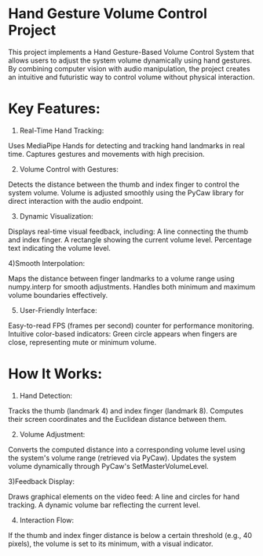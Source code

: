 # Hand Gesture Volume Control Project

This project implements a Hand Gesture-Based Volume Control System that allows users to adjust the system volume dynamically using hand gestures. By combining computer vision with audio manipulation, the project creates an intuitive and futuristic way to control volume without physical interaction.

# Key Features:

1) Real-Time Hand Tracking:

Uses MediaPipe Hands for detecting and tracking hand landmarks in real time.
Captures gestures and movements with high precision.

2) Volume Control with Gestures:

Detects the distance between the thumb and index finger to control the system volume.
Volume is adjusted smoothly using the PyCaw library for direct interaction with the audio endpoint.

3) Dynamic Visualization:

Displays real-time visual feedback, including:
A line connecting the thumb and index finger.
A rectangle showing the current volume level.
Percentage text indicating the volume level.

4)Smooth Interpolation:

Maps the distance between finger landmarks to a volume range using numpy.interp for smooth adjustments.
Handles both minimum and maximum volume boundaries effectively.

5) User-Friendly Interface:

Easy-to-read FPS (frames per second) counter for performance monitoring.
Intuitive color-based indicators:
Green circle appears when fingers are close, representing mute or minimum volume.

# How It Works:

1) Hand Detection:

Tracks the thumb (landmark 4) and index finger (landmark 8).
Computes their screen coordinates and the Euclidean distance between them.

2) Volume Adjustment:

Converts the computed distance into a corresponding volume level using the system's volume range (retrieved via PyCaw).
Updates the system volume dynamically through PyCaw's SetMasterVolumeLevel.

3)Feedback Display:

Draws graphical elements on the video feed:
A line and circles for hand tracking.
A dynamic volume bar reflecting the current level.

4) Interaction Flow:

If the thumb and index finger distance is below a certain threshold (e.g., 40 pixels), the volume is set to its minimum, with a visual indicator.

